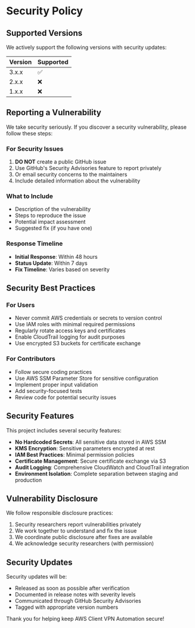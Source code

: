 # Security Policy

## Supported Versions

We actively support the following versions with security updates:

| Version | Supported          |
| ------- | ------------------ |
| 3.x.x   | :white_check_mark: |
| 2.x.x   | :x:                |
| 1.x.x   | :x:                |

## Reporting a Vulnerability

We take security seriously. If you discover a security vulnerability, please follow these steps:

### For Security Issues
1. **DO NOT** create a public GitHub issue
2. Use GitHub's Security Advisories feature to report privately
3. Or email security concerns to the maintainers
4. Include detailed information about the vulnerability

### What to Include
- Description of the vulnerability
- Steps to reproduce the issue
- Potential impact assessment
- Suggested fix (if you have one)

### Response Timeline
- **Initial Response**: Within 48 hours
- **Status Update**: Within 7 days
- **Fix Timeline**: Varies based on severity

## Security Best Practices

### For Users
- Never commit AWS credentials or secrets to version control
- Use IAM roles with minimal required permissions
- Regularly rotate access keys and certificates
- Enable CloudTrail logging for audit purposes
- Use encrypted S3 buckets for certificate exchange

### For Contributors
- Follow secure coding practices
- Use AWS SSM Parameter Store for sensitive configuration
- Implement proper input validation
- Add security-focused tests
- Review code for potential security issues

## Security Features

This project includes several security features:
- **No Hardcoded Secrets**: All sensitive data stored in AWS SSM
- **KMS Encryption**: Sensitive parameters encrypted at rest
- **IAM Best Practices**: Minimal permission policies
- **Certificate Management**: Secure certificate exchange via S3
- **Audit Logging**: Comprehensive CloudWatch and CloudTrail integration
- **Environment Isolation**: Complete separation between staging and production

## Vulnerability Disclosure

We follow responsible disclosure practices:
1. Security researchers report vulnerabilities privately
2. We work together to understand and fix the issue
3. We coordinate public disclosure after fixes are available
4. We acknowledge security researchers (with permission)

## Security Updates

Security updates will be:
- Released as soon as possible after verification
- Documented in release notes with severity levels
- Communicated through GitHub Security Advisories
- Tagged with appropriate version numbers

Thank you for helping keep AWS Client VPN Automation secure!
